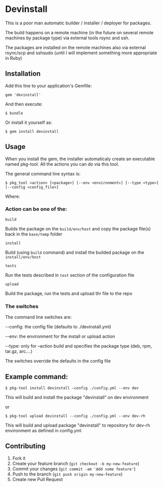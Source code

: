﻿# Devinstall

This is a poor man automatic builder / installer / deployer for packages.

The build happens on a remote machine (in the future on several remote machines by package type)
via external tools rsync and ssh.

The packages are installed on the remote machines also via external rsync/scp and sshsudo
(until I will implement something more appropriate in Ruby)

## Installation

Add this line to your application's Gemfile:

    gem 'devinstall'

And then execute:

    $ bundle

Or install it yourself as:

    $ gem install devinstall

## Usage

When you install the gem, the installer automaticaly create an executable named pkg-tool. 
All the actions you can do via this tool.

The general command line syntax is:

	$ pkg_tool <action> [<package>] [--env <environment>] [--type <type>] [--config <config_file>]

Where:

### Action can be one of the:

    build

Builds the package on the `build/env/host` and copy the package file(s) back in the `base/temp` folder

    install

Build (using `build` command) and install the builded package on the `install/env/host`

    tests

Run the tests described in `test` section of the configuration file

    upload

Build the package, run the tests and upload thr file to the repo

### The switches

The command line switches are:

  --config: the config file (defaults to ./devinstall.yml)

  --env: the environment for the install or upload action

  --type: only for –action build and specifies the package type (deb, rpm, tar.gz, arc....)

The switches override the defaults in the config file

## Example command:

    $ pkg-tool install devinstall –config ./config.yml --env dev

This will build and install the package "devinstall" on dev environment

or

    $ pkg-tool upload devinstall --config ./config.yml --env dev-rh

This will build and upload package "devinstall" to repository for dev-rh environment as defined in config.yml

## Contributing

1. Fork it
2. Create your feature branch (`git checkout -b my-new-feature`)
3. Commit your changes (`git commit -am 'Add some feature'`)
4. Push to the branch (`git push origin my-new-feature`)
5. Create new Pull Request
